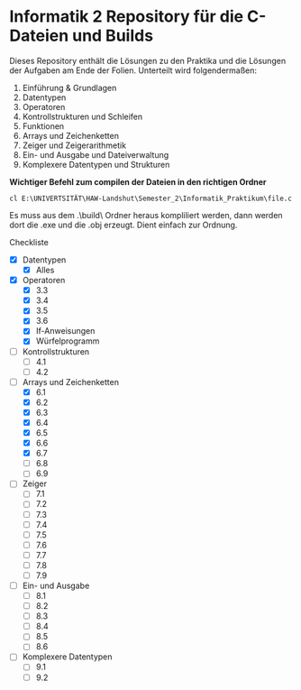 # Informatik 2 Repository für die C-Dateien und Builds

Dieses Repository enthält die Lösungen zu den Praktika und die Lösungen der Aufgaben am Ende der Folien. Unterteilt wird folgendermaßen:

1. Einführung & Grundlagen
2. Datentypen
3. Operatoren
4. Kontrollstrukturen und Schleifen
5. Funktionen
6. Arrays und Zeichenketten
7. Zeiger und Zeigerarithmetik
8. Ein- und Ausgabe und Dateiverwaltung
9. Komplexere Datentypen und Strukturen

**Wichtiger Befehl zum compilen der Dateien in den richtigen Ordner**

    cl E:\UNIVERTSITÄT\HAW-Landshut\Semester_2\Informatik_Praktikum\file.c

Es muss aus dem .\build\ Ordner heraus kompliliert werden, dann werden dort die .exe und die .obj erzeugt. Dient einfach zur Ordnung.

Checkliste

- [X] Datentypen
    - [X] Alles

- [X] Operatoren
  - [X] 3.3
  - [X] 3.4
  - [X] 3.5
  - [X] 3.6
  - [X] If-Anweisungen
  - [X] Würfelprogramm

- [ ] Kontrollstrukturen
  - [ ] 4.1
  - [ ] 4.2

- [ ] Arrays und Zeichenketten
  - [X] 6.1
  - [X] 6.2
  - [X] 6.3
  - [X] 6.4
  - [X] 6.5
  - [X] 6.6
  - [X] 6.7
  - [ ] 6.8
  - [ ] 6.9

- [ ] Zeiger
  - [ ] 7.1
  - [ ] 7.2
  - [ ] 7.3
  - [ ] 7.4
  - [ ] 7.5
  - [ ] 7.6
  - [ ] 7.7
  - [ ] 7.8
  - [ ] 7.9

- [ ] Ein- und Ausgabe
  - [ ] 8.1
  - [ ] 8.2
  - [ ] 8.3
  - [ ] 8.4
  - [ ] 8.5
  - [ ] 8.6

- [ ] Komplexere Datentypen
  - [ ] 9.1
  - [ ] 9.2